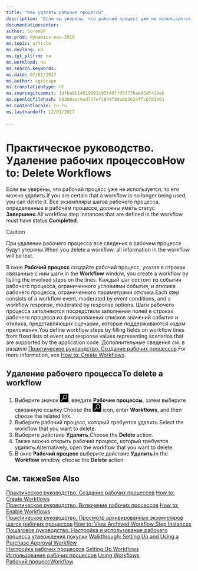 ```yaml
---
title: "Как удалять рабочие процессы"
description: "Если вы уверены, что рабочий процесс уже не используется, то его можно удалить. Все экземпляры шагов рабочего процесса, определенные в рабочем процессе, должны иметь статус **Завершено**."
documentationcenter: 
author: SorenGP
ms.prod: dynamics-nav-2018
ms.topic: article
ms.devlang: na
ms.tgt_pltfrm: na
ms.workload: na
ms.search.keywords: 
ms.date: 07/01/2017
ms.author: sgroespe
ms.translationtype: HT
ms.sourcegitcommit: 1dfba8b14019991c95f40ffd5f7fbaed5df414eb
ms.openlocfilehash: b0308aac6ed747efc844f89a883624ffc67d1401
ms.contentlocale: ru-ru
ms.lasthandoff: 12/01/2017

---
```

# <a name="how-to-delete-workflows"></a><span data-ttu-id="bcf67-104">Практическое руководство. Удаление рабочих процессов</span><span class="sxs-lookup"><span data-stu-id="bcf67-104">How to: Delete Workflows</span></span>
<span data-ttu-id="bcf67-105">Если вы уверены, что рабочий процесс уже не используется, то его можно удалить.</span><span class="sxs-lookup"><span data-stu-id="bcf67-105">If you are certain that a workflow is no longer being used, you can delete it.</span></span> <span data-ttu-id="bcf67-106">Все экземпляры шагов рабочего процесса, определенные в рабочем процессе, должны иметь статус **Завершено**.</span><span class="sxs-lookup"><span data-stu-id="bcf67-106">All workflow step instances that are defined in the workflow must have status **Completed**.</span></span>  

> [!CAUTION]  
>  <span data-ttu-id="bcf67-107">При удалении рабочего процесса все сведения в рабочем процессе будут утеряны.</span><span class="sxs-lookup"><span data-stu-id="bcf67-107">When you delete a workflow, all information in the workflow will be lost.</span></span>  

 <span data-ttu-id="bcf67-108">В окне **Рабочий процесс** создайте рабочий процесс, указав в строках связанные с ним шаги.</span><span class="sxs-lookup"><span data-stu-id="bcf67-108">In the **Workflow** window, you create a workflow by listing the involved steps on the lines.</span></span> <span data-ttu-id="bcf67-109">Каждый шаг состоит из события рабочего процесса, ограниченного условиями события, и отклика рабочего процесса, ограниченного параметрами отклика.</span><span class="sxs-lookup"><span data-stu-id="bcf67-109">Each step consists of a workflow event, moderated by event conditions, and a workflow response, moderated by response options.</span></span> <span data-ttu-id="bcf67-110">Шаги рабочего процесса заполняются посредством заполнения полей в строках рабочего процесса из фиксированных списков значений события и отклика, представляющих сценарии, которые поддерживаются кодом приложения.</span><span class="sxs-lookup"><span data-stu-id="bcf67-110">You define workflow steps by filling fields on workflow lines from fixed lists of event and response values representing scenarios that are supported by the application code.</span></span> <span data-ttu-id="bcf67-111">Дополнительные сведения см. в разделе [Практическое руководство. Создание рабочих процессов](across-how-to-create-workflows.md).</span><span class="sxs-lookup"><span data-stu-id="bcf67-111">For more information, see [How to: Create Workflows](across-how-to-create-workflows.md).</span></span>  

## <a name="to-delete-a-workflow"></a><span data-ttu-id="bcf67-112">Удаление рабочего процесса</span><span class="sxs-lookup"><span data-stu-id="bcf67-112">To delete a workflow</span></span>  
1.  <span data-ttu-id="bcf67-113">Выберите значок ![Поиск страницы или отчета](media/ui-search/search_small.png "Значок поиска страницы или отчета"), введите **Рабочие процессы**, затем выберите связанную ссылку.</span><span class="sxs-lookup"><span data-stu-id="bcf67-113">Choose the ![Search for Page or Report](media/ui-search/search_small.png "Search for Page or Report icon") icon, enter **Workflows**, and then choose the related link.</span></span>  
2.  <span data-ttu-id="bcf67-114">Выберите рабочий процесс, который требуется удалить.</span><span class="sxs-lookup"><span data-stu-id="bcf67-114">Select the workflow that you want to delete.</span></span>  
3.  <span data-ttu-id="bcf67-115">Выберите действие **Удалить**.</span><span class="sxs-lookup"><span data-stu-id="bcf67-115">Choose the **Delete** action.</span></span>  
4.  <span data-ttu-id="bcf67-116">Также можно открыть рабочий процесс, который требуется удалить.</span><span class="sxs-lookup"><span data-stu-id="bcf67-116">Alternatively, open the workflow that you want to delete.</span></span>  
5.  <span data-ttu-id="bcf67-117">В окне **Рабочий процесс** выберите действие **Удалить**.</span><span class="sxs-lookup"><span data-stu-id="bcf67-117">In the **Workflow** window, choose the **Delete** action.</span></span>  

## <a name="see-also"></a><span data-ttu-id="bcf67-118">См. также</span><span class="sxs-lookup"><span data-stu-id="bcf67-118">See Also</span></span>  
 <span data-ttu-id="bcf67-119">[Практическое руководство. Создание рабочих процессов](across-how-to-create-workflows.md) </span><span class="sxs-lookup"><span data-stu-id="bcf67-119">[How to: Create Workflows](across-how-to-create-workflows.md) </span></span>  
 <span data-ttu-id="bcf67-120">[Практическое руководство. Включение рабочих процессов](across-how-to-enable-workflows.md) </span><span class="sxs-lookup"><span data-stu-id="bcf67-120">[How to: Enable Workflows](across-how-to-enable-workflows.md) </span></span>  
 <span data-ttu-id="bcf67-121">[Практическое руководство. Просмотр архивированных экземпляров шагов рабочих процессов](across-how-to-view-archived-workflow-step-instances.md) </span><span class="sxs-lookup"><span data-stu-id="bcf67-121">[How to: View Archived Workflow Step Instances](across-how-to-view-archived-workflow-step-instances.md) </span></span>  
 <span data-ttu-id="bcf67-122">[Пошаговое руководство. Настройка и использование рабочего процесса утверждения покупки](walkthrough-setting-up-and-using-a-purchase-approval-workflow.md) </span><span class="sxs-lookup"><span data-stu-id="bcf67-122">[Walkthrough: Setting Up and Using a Purchase Approval Workflow](walkthrough-setting-up-and-using-a-purchase-approval-workflow.md) </span></span>  
 <span data-ttu-id="bcf67-123">[Настройка рабочих процессов](across-set-up-workflows.md) </span><span class="sxs-lookup"><span data-stu-id="bcf67-123">[Setting Up Workflows](across-set-up-workflows.md) </span></span>  
 <span data-ttu-id="bcf67-124">[Использование рабочих процессов](across-use-workflows.md) </span><span class="sxs-lookup"><span data-stu-id="bcf67-124">[Using Workflows](across-use-workflows.md) </span></span>  
 [<span data-ttu-id="bcf67-125">Рабочий процесс</span><span class="sxs-lookup"><span data-stu-id="bcf67-125">Workflow</span></span>](across-workflow.md)   

